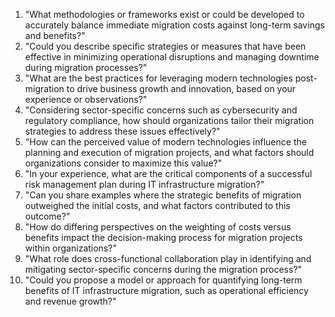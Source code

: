 1. "What methodologies or frameworks exist or could be developed to accurately balance immediate migration costs against long-term savings and benefits?"
2. "Could you describe specific strategies or measures that have been effective in minimizing operational disruptions and managing downtime during migration processes?"
3. "What are the best practices for leveraging modern technologies post-migration to drive business growth and innovation, based on your experience or observations?"
4. "Considering sector-specific concerns such as cybersecurity and regulatory compliance, how should organizations tailor their migration strategies to address these issues effectively?"
5. "How can the perceived value of modern technologies influence the planning and execution of migration projects, and what factors should organizations consider to maximize this value?"
6. "In your experience, what are the critical components of a successful risk management plan during IT infrastructure migration?"
7. "Can you share examples where the strategic benefits of migration outweighed the initial costs, and what factors contributed to this outcome?"
8. "How do differing perspectives on the weighting of costs versus benefits impact the decision-making process for migration projects within organizations?"
9. "What role does cross-functional collaboration play in identifying and mitigating sector-specific concerns during the migration process?"
10. "Could you propose a model or approach for quantifying long-term benefits of IT infrastructure migration, such as operational efficiency and revenue growth?"